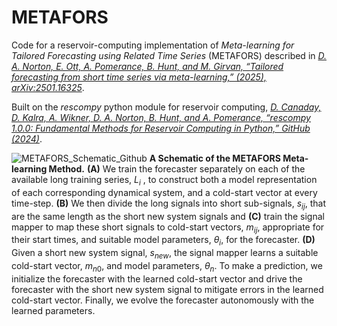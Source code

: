# METAFORS
Code for a reservoir-computing implementation of *Meta-learning for Tailored Forecasting using Related Time Series* (METAFORS) described in [*D. A. Norton, E. Ott, A. Pomerance, B. Hunt, and M. Girvan, “Tailored forecasting from short time series via meta-learning,” (2025), arXiv:2501.16325*](https://doi.org/10.48550/arXiv.2501.16325).

Built on the *rescompy* python module for reservoir computing, [*D. Canaday, D. Kalra, A. Wikner, D. A. Norton, B. Hunt, and A. Pomerance, “rescompy 1.0.0: Fundamental Methods for Reservoir Computing in
Python,” GitHub (2024)*](https://github.com/PotomacResearch/rescompy).

![METAFORS_Schematic_Github](https://github.com/user-attachments/assets/8b72d010-8d70-4f7f-82ba-0e9b4ea0a33d)
**A Schematic of the METAFORS Meta-learning Method.** **(A)** We train the forecaster separately on each of the available long training series, $L_i$ , to construct both a model representation of each corresponding dynamical system, and a cold-start vector at every time-step. **(B)** We then divide the long signals into short sub-signals, $s_{ij}$, that are the same length as the short new system signals and **(C)** train the signal mapper to map these short signals to cold-start vectors, $m_{ij}$, appropriate for their start times, and suitable model parameters, $\theta_i$, for the forecaster. **(D)** Given a short new system signal, $s_{new}$, the signal mapper learns a suitable cold-start vector, $m_{n0}$, and model parameters, $\theta_n$. To make a prediction, we initialize the forecaster with the learned cold-start vector and drive the forecaster with the short new system signal to mitigate errors in the learned cold-start vector. Finally, we evolve the forecaster autonomously with the learned parameters.
